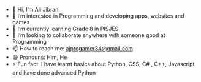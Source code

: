 - 👋 Hi, I’m Ali Jibran
- 👀 I’m interested in Programming and developing apps, websites and games
- 🌱 I’m currently learning Grade 8 in PISJES
- 💞️ I’m looking to collaborate anywhere with someone good at Programming
- 📫 How to reach me: ajprogamer34@gmail.com
- 😄 Pronouns: Him, He
- ⚡ Fun fact: I have learnt basics about Python, CSS, C# , C++, Javascript and have done advanced Python

<!---
ALI-JIBRAN-69-69/ALI-JIBRAN-69-69 is a ✨ special ✨ repository because its `README.md` (this file) appears on your GitHub profile.
You can click the Preview link to take a look at your changes.
--->
